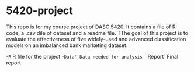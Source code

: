 # 5420-project

This repo is for my course project of DASC 5420. It contains a file of R code, a .csv dile of dataset and a readme file.
TThe goal of this project is to evaluate the effectiveness of five widely-used and advanced classification models on an imbalanced bank marketing dataset.

-`R` R file for the project
-`Data' Data needed for analysis
-`Report` Final report

